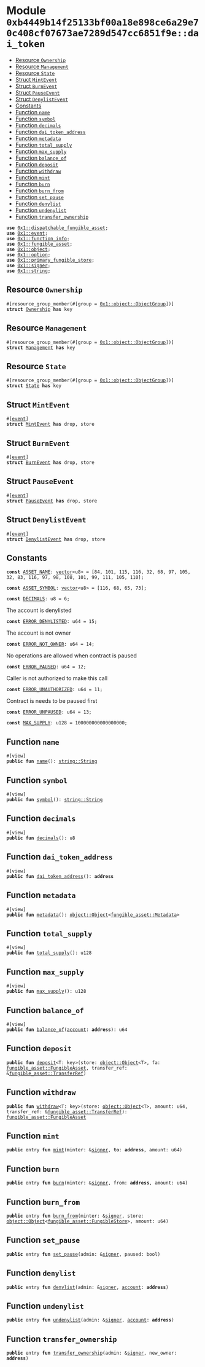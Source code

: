 
<a id="0xb4449b14f25133bf00a18e898ce6a29e70c408cf07673ae7289d547cc6851f9e_dai_token"></a>

# Module `0xb4449b14f25133bf00a18e898ce6a29e70c408cf07673ae7289d547cc6851f9e::dai_token`



-  [Resource `Ownership`](#0xb4449b14f25133bf00a18e898ce6a29e70c408cf07673ae7289d547cc6851f9e_dai_token_Ownership)
-  [Resource `Management`](#0xb4449b14f25133bf00a18e898ce6a29e70c408cf07673ae7289d547cc6851f9e_dai_token_Management)
-  [Resource `State`](#0xb4449b14f25133bf00a18e898ce6a29e70c408cf07673ae7289d547cc6851f9e_dai_token_State)
-  [Struct `MintEvent`](#0xb4449b14f25133bf00a18e898ce6a29e70c408cf07673ae7289d547cc6851f9e_dai_token_MintEvent)
-  [Struct `BurnEvent`](#0xb4449b14f25133bf00a18e898ce6a29e70c408cf07673ae7289d547cc6851f9e_dai_token_BurnEvent)
-  [Struct `PauseEvent`](#0xb4449b14f25133bf00a18e898ce6a29e70c408cf07673ae7289d547cc6851f9e_dai_token_PauseEvent)
-  [Struct `DenylistEvent`](#0xb4449b14f25133bf00a18e898ce6a29e70c408cf07673ae7289d547cc6851f9e_dai_token_DenylistEvent)
-  [Constants](#@Constants_0)
-  [Function `name`](#0xb4449b14f25133bf00a18e898ce6a29e70c408cf07673ae7289d547cc6851f9e_dai_token_name)
-  [Function `symbol`](#0xb4449b14f25133bf00a18e898ce6a29e70c408cf07673ae7289d547cc6851f9e_dai_token_symbol)
-  [Function `decimals`](#0xb4449b14f25133bf00a18e898ce6a29e70c408cf07673ae7289d547cc6851f9e_dai_token_decimals)
-  [Function `dai_token_address`](#0xb4449b14f25133bf00a18e898ce6a29e70c408cf07673ae7289d547cc6851f9e_dai_token_dai_token_address)
-  [Function `metadata`](#0xb4449b14f25133bf00a18e898ce6a29e70c408cf07673ae7289d547cc6851f9e_dai_token_metadata)
-  [Function `total_supply`](#0xb4449b14f25133bf00a18e898ce6a29e70c408cf07673ae7289d547cc6851f9e_dai_token_total_supply)
-  [Function `max_supply`](#0xb4449b14f25133bf00a18e898ce6a29e70c408cf07673ae7289d547cc6851f9e_dai_token_max_supply)
-  [Function `balance_of`](#0xb4449b14f25133bf00a18e898ce6a29e70c408cf07673ae7289d547cc6851f9e_dai_token_balance_of)
-  [Function `deposit`](#0xb4449b14f25133bf00a18e898ce6a29e70c408cf07673ae7289d547cc6851f9e_dai_token_deposit)
-  [Function `withdraw`](#0xb4449b14f25133bf00a18e898ce6a29e70c408cf07673ae7289d547cc6851f9e_dai_token_withdraw)
-  [Function `mint`](#0xb4449b14f25133bf00a18e898ce6a29e70c408cf07673ae7289d547cc6851f9e_dai_token_mint)
-  [Function `burn`](#0xb4449b14f25133bf00a18e898ce6a29e70c408cf07673ae7289d547cc6851f9e_dai_token_burn)
-  [Function `burn_from`](#0xb4449b14f25133bf00a18e898ce6a29e70c408cf07673ae7289d547cc6851f9e_dai_token_burn_from)
-  [Function `set_pause`](#0xb4449b14f25133bf00a18e898ce6a29e70c408cf07673ae7289d547cc6851f9e_dai_token_set_pause)
-  [Function `denylist`](#0xb4449b14f25133bf00a18e898ce6a29e70c408cf07673ae7289d547cc6851f9e_dai_token_denylist)
-  [Function `undenylist`](#0xb4449b14f25133bf00a18e898ce6a29e70c408cf07673ae7289d547cc6851f9e_dai_token_undenylist)
-  [Function `transfer_ownership`](#0xb4449b14f25133bf00a18e898ce6a29e70c408cf07673ae7289d547cc6851f9e_dai_token_transfer_ownership)


<pre><code><b>use</b> <a href="">0x1::dispatchable_fungible_asset</a>;
<b>use</b> <a href="">0x1::event</a>;
<b>use</b> <a href="">0x1::function_info</a>;
<b>use</b> <a href="">0x1::fungible_asset</a>;
<b>use</b> <a href="">0x1::object</a>;
<b>use</b> <a href="">0x1::option</a>;
<b>use</b> <a href="">0x1::primary_fungible_store</a>;
<b>use</b> <a href="">0x1::signer</a>;
<b>use</b> <a href="">0x1::string</a>;
</code></pre>



<a id="0xb4449b14f25133bf00a18e898ce6a29e70c408cf07673ae7289d547cc6851f9e_dai_token_Ownership"></a>

## Resource `Ownership`



<pre><code>#[resource_group_member(#[group = <a href="_ObjectGroup">0x1::object::ObjectGroup</a>])]
<b>struct</b> <a href="dai.md#0xb4449b14f25133bf00a18e898ce6a29e70c408cf07673ae7289d547cc6851f9e_dai_token_Ownership">Ownership</a> <b>has</b> key
</code></pre>



<a id="0xb4449b14f25133bf00a18e898ce6a29e70c408cf07673ae7289d547cc6851f9e_dai_token_Management"></a>

## Resource `Management`



<pre><code>#[resource_group_member(#[group = <a href="_ObjectGroup">0x1::object::ObjectGroup</a>])]
<b>struct</b> <a href="dai.md#0xb4449b14f25133bf00a18e898ce6a29e70c408cf07673ae7289d547cc6851f9e_dai_token_Management">Management</a> <b>has</b> key
</code></pre>



<a id="0xb4449b14f25133bf00a18e898ce6a29e70c408cf07673ae7289d547cc6851f9e_dai_token_State"></a>

## Resource `State`



<pre><code>#[resource_group_member(#[group = <a href="_ObjectGroup">0x1::object::ObjectGroup</a>])]
<b>struct</b> <a href="dai.md#0xb4449b14f25133bf00a18e898ce6a29e70c408cf07673ae7289d547cc6851f9e_dai_token_State">State</a> <b>has</b> key
</code></pre>



<a id="0xb4449b14f25133bf00a18e898ce6a29e70c408cf07673ae7289d547cc6851f9e_dai_token_MintEvent"></a>

## Struct `MintEvent`



<pre><code>#[<a href="">event</a>]
<b>struct</b> <a href="dai.md#0xb4449b14f25133bf00a18e898ce6a29e70c408cf07673ae7289d547cc6851f9e_dai_token_MintEvent">MintEvent</a> <b>has</b> drop, store
</code></pre>



<a id="0xb4449b14f25133bf00a18e898ce6a29e70c408cf07673ae7289d547cc6851f9e_dai_token_BurnEvent"></a>

## Struct `BurnEvent`



<pre><code>#[<a href="">event</a>]
<b>struct</b> <a href="dai.md#0xb4449b14f25133bf00a18e898ce6a29e70c408cf07673ae7289d547cc6851f9e_dai_token_BurnEvent">BurnEvent</a> <b>has</b> drop, store
</code></pre>



<a id="0xb4449b14f25133bf00a18e898ce6a29e70c408cf07673ae7289d547cc6851f9e_dai_token_PauseEvent"></a>

## Struct `PauseEvent`



<pre><code>#[<a href="">event</a>]
<b>struct</b> <a href="dai.md#0xb4449b14f25133bf00a18e898ce6a29e70c408cf07673ae7289d547cc6851f9e_dai_token_PauseEvent">PauseEvent</a> <b>has</b> drop, store
</code></pre>



<a id="0xb4449b14f25133bf00a18e898ce6a29e70c408cf07673ae7289d547cc6851f9e_dai_token_DenylistEvent"></a>

## Struct `DenylistEvent`



<pre><code>#[<a href="">event</a>]
<b>struct</b> <a href="dai.md#0xb4449b14f25133bf00a18e898ce6a29e70c408cf07673ae7289d547cc6851f9e_dai_token_DenylistEvent">DenylistEvent</a> <b>has</b> drop, store
</code></pre>



<a id="@Constants_0"></a>

## Constants


<a id="0xb4449b14f25133bf00a18e898ce6a29e70c408cf07673ae7289d547cc6851f9e_dai_token_ASSET_NAME"></a>



<pre><code><b>const</b> <a href="dai.md#0xb4449b14f25133bf00a18e898ce6a29e70c408cf07673ae7289d547cc6851f9e_dai_token_ASSET_NAME">ASSET_NAME</a>: <a href="">vector</a>&lt;u8&gt; = [84, 101, 115, 116, 32, 68, 97, 105, 32, 83, 116, 97, 98, 108, 101, 99, 111, 105, 110];
</code></pre>



<a id="0xb4449b14f25133bf00a18e898ce6a29e70c408cf07673ae7289d547cc6851f9e_dai_token_ASSET_SYMBOL"></a>



<pre><code><b>const</b> <a href="dai.md#0xb4449b14f25133bf00a18e898ce6a29e70c408cf07673ae7289d547cc6851f9e_dai_token_ASSET_SYMBOL">ASSET_SYMBOL</a>: <a href="">vector</a>&lt;u8&gt; = [116, 68, 65, 73];
</code></pre>



<a id="0xb4449b14f25133bf00a18e898ce6a29e70c408cf07673ae7289d547cc6851f9e_dai_token_DECIMALS"></a>



<pre><code><b>const</b> <a href="dai.md#0xb4449b14f25133bf00a18e898ce6a29e70c408cf07673ae7289d547cc6851f9e_dai_token_DECIMALS">DECIMALS</a>: u8 = 6;
</code></pre>



<a id="0xb4449b14f25133bf00a18e898ce6a29e70c408cf07673ae7289d547cc6851f9e_dai_token_ERROR_DENYLISTED"></a>

The account is denylisted


<pre><code><b>const</b> <a href="dai.md#0xb4449b14f25133bf00a18e898ce6a29e70c408cf07673ae7289d547cc6851f9e_dai_token_ERROR_DENYLISTED">ERROR_DENYLISTED</a>: u64 = 15;
</code></pre>



<a id="0xb4449b14f25133bf00a18e898ce6a29e70c408cf07673ae7289d547cc6851f9e_dai_token_ERROR_NOT_OWNER"></a>

The account is not owner


<pre><code><b>const</b> <a href="dai.md#0xb4449b14f25133bf00a18e898ce6a29e70c408cf07673ae7289d547cc6851f9e_dai_token_ERROR_NOT_OWNER">ERROR_NOT_OWNER</a>: u64 = 14;
</code></pre>



<a id="0xb4449b14f25133bf00a18e898ce6a29e70c408cf07673ae7289d547cc6851f9e_dai_token_ERROR_PAUSED"></a>

No operations are allowed when contract is paused


<pre><code><b>const</b> <a href="dai.md#0xb4449b14f25133bf00a18e898ce6a29e70c408cf07673ae7289d547cc6851f9e_dai_token_ERROR_PAUSED">ERROR_PAUSED</a>: u64 = 12;
</code></pre>



<a id="0xb4449b14f25133bf00a18e898ce6a29e70c408cf07673ae7289d547cc6851f9e_dai_token_ERROR_UNAUTHORIZED"></a>

Caller is not authorized to make this call


<pre><code><b>const</b> <a href="dai.md#0xb4449b14f25133bf00a18e898ce6a29e70c408cf07673ae7289d547cc6851f9e_dai_token_ERROR_UNAUTHORIZED">ERROR_UNAUTHORIZED</a>: u64 = 11;
</code></pre>



<a id="0xb4449b14f25133bf00a18e898ce6a29e70c408cf07673ae7289d547cc6851f9e_dai_token_ERROR_UNPAUSED"></a>

Contract is needs to be paused first


<pre><code><b>const</b> <a href="dai.md#0xb4449b14f25133bf00a18e898ce6a29e70c408cf07673ae7289d547cc6851f9e_dai_token_ERROR_UNPAUSED">ERROR_UNPAUSED</a>: u64 = 13;
</code></pre>



<a id="0xb4449b14f25133bf00a18e898ce6a29e70c408cf07673ae7289d547cc6851f9e_dai_token_MAX_SUPPLY"></a>



<pre><code><b>const</b> <a href="dai.md#0xb4449b14f25133bf00a18e898ce6a29e70c408cf07673ae7289d547cc6851f9e_dai_token_MAX_SUPPLY">MAX_SUPPLY</a>: u128 = 100000000000000000;
</code></pre>



<a id="0xb4449b14f25133bf00a18e898ce6a29e70c408cf07673ae7289d547cc6851f9e_dai_token_name"></a>

## Function `name`



<pre><code>#[view]
<b>public</b> <b>fun</b> <a href="dai.md#0xb4449b14f25133bf00a18e898ce6a29e70c408cf07673ae7289d547cc6851f9e_dai_token_name">name</a>(): <a href="_String">string::String</a>
</code></pre>



<a id="0xb4449b14f25133bf00a18e898ce6a29e70c408cf07673ae7289d547cc6851f9e_dai_token_symbol"></a>

## Function `symbol`



<pre><code>#[view]
<b>public</b> <b>fun</b> <a href="dai.md#0xb4449b14f25133bf00a18e898ce6a29e70c408cf07673ae7289d547cc6851f9e_dai_token_symbol">symbol</a>(): <a href="_String">string::String</a>
</code></pre>



<a id="0xb4449b14f25133bf00a18e898ce6a29e70c408cf07673ae7289d547cc6851f9e_dai_token_decimals"></a>

## Function `decimals`



<pre><code>#[view]
<b>public</b> <b>fun</b> <a href="dai.md#0xb4449b14f25133bf00a18e898ce6a29e70c408cf07673ae7289d547cc6851f9e_dai_token_decimals">decimals</a>(): u8
</code></pre>



<a id="0xb4449b14f25133bf00a18e898ce6a29e70c408cf07673ae7289d547cc6851f9e_dai_token_dai_token_address"></a>

## Function `dai_token_address`



<pre><code>#[view]
<b>public</b> <b>fun</b> <a href="dai.md#0xb4449b14f25133bf00a18e898ce6a29e70c408cf07673ae7289d547cc6851f9e_dai_token_dai_token_address">dai_token_address</a>(): <b>address</b>
</code></pre>



<a id="0xb4449b14f25133bf00a18e898ce6a29e70c408cf07673ae7289d547cc6851f9e_dai_token_metadata"></a>

## Function `metadata`



<pre><code>#[view]
<b>public</b> <b>fun</b> <a href="dai.md#0xb4449b14f25133bf00a18e898ce6a29e70c408cf07673ae7289d547cc6851f9e_dai_token_metadata">metadata</a>(): <a href="_Object">object::Object</a>&lt;<a href="_Metadata">fungible_asset::Metadata</a>&gt;
</code></pre>



<a id="0xb4449b14f25133bf00a18e898ce6a29e70c408cf07673ae7289d547cc6851f9e_dai_token_total_supply"></a>

## Function `total_supply`



<pre><code>#[view]
<b>public</b> <b>fun</b> <a href="dai.md#0xb4449b14f25133bf00a18e898ce6a29e70c408cf07673ae7289d547cc6851f9e_dai_token_total_supply">total_supply</a>(): u128
</code></pre>



<a id="0xb4449b14f25133bf00a18e898ce6a29e70c408cf07673ae7289d547cc6851f9e_dai_token_max_supply"></a>

## Function `max_supply`



<pre><code>#[view]
<b>public</b> <b>fun</b> <a href="dai.md#0xb4449b14f25133bf00a18e898ce6a29e70c408cf07673ae7289d547cc6851f9e_dai_token_max_supply">max_supply</a>(): u128
</code></pre>



<a id="0xb4449b14f25133bf00a18e898ce6a29e70c408cf07673ae7289d547cc6851f9e_dai_token_balance_of"></a>

## Function `balance_of`



<pre><code>#[view]
<b>public</b> <b>fun</b> <a href="dai.md#0xb4449b14f25133bf00a18e898ce6a29e70c408cf07673ae7289d547cc6851f9e_dai_token_balance_of">balance_of</a>(<a href="">account</a>: <b>address</b>): u64
</code></pre>



<a id="0xb4449b14f25133bf00a18e898ce6a29e70c408cf07673ae7289d547cc6851f9e_dai_token_deposit"></a>

## Function `deposit`



<pre><code><b>public</b> <b>fun</b> <a href="dai.md#0xb4449b14f25133bf00a18e898ce6a29e70c408cf07673ae7289d547cc6851f9e_dai_token_deposit">deposit</a>&lt;T: key&gt;(store: <a href="_Object">object::Object</a>&lt;T&gt;, fa: <a href="_FungibleAsset">fungible_asset::FungibleAsset</a>, transfer_ref: &<a href="_TransferRef">fungible_asset::TransferRef</a>)
</code></pre>



<a id="0xb4449b14f25133bf00a18e898ce6a29e70c408cf07673ae7289d547cc6851f9e_dai_token_withdraw"></a>

## Function `withdraw`



<pre><code><b>public</b> <b>fun</b> <a href="dai.md#0xb4449b14f25133bf00a18e898ce6a29e70c408cf07673ae7289d547cc6851f9e_dai_token_withdraw">withdraw</a>&lt;T: key&gt;(store: <a href="_Object">object::Object</a>&lt;T&gt;, amount: u64, transfer_ref: &<a href="_TransferRef">fungible_asset::TransferRef</a>): <a href="_FungibleAsset">fungible_asset::FungibleAsset</a>
</code></pre>



<a id="0xb4449b14f25133bf00a18e898ce6a29e70c408cf07673ae7289d547cc6851f9e_dai_token_mint"></a>

## Function `mint`



<pre><code><b>public</b> entry <b>fun</b> <a href="dai.md#0xb4449b14f25133bf00a18e898ce6a29e70c408cf07673ae7289d547cc6851f9e_dai_token_mint">mint</a>(minter: &<a href="">signer</a>, <b>to</b>: <b>address</b>, amount: u64)
</code></pre>



<a id="0xb4449b14f25133bf00a18e898ce6a29e70c408cf07673ae7289d547cc6851f9e_dai_token_burn"></a>

## Function `burn`



<pre><code><b>public</b> entry <b>fun</b> <a href="dai.md#0xb4449b14f25133bf00a18e898ce6a29e70c408cf07673ae7289d547cc6851f9e_dai_token_burn">burn</a>(minter: &<a href="">signer</a>, from: <b>address</b>, amount: u64)
</code></pre>



<a id="0xb4449b14f25133bf00a18e898ce6a29e70c408cf07673ae7289d547cc6851f9e_dai_token_burn_from"></a>

## Function `burn_from`



<pre><code><b>public</b> entry <b>fun</b> <a href="dai.md#0xb4449b14f25133bf00a18e898ce6a29e70c408cf07673ae7289d547cc6851f9e_dai_token_burn_from">burn_from</a>(minter: &<a href="">signer</a>, store: <a href="_Object">object::Object</a>&lt;<a href="_FungibleStore">fungible_asset::FungibleStore</a>&gt;, amount: u64)
</code></pre>



<a id="0xb4449b14f25133bf00a18e898ce6a29e70c408cf07673ae7289d547cc6851f9e_dai_token_set_pause"></a>

## Function `set_pause`



<pre><code><b>public</b> entry <b>fun</b> <a href="dai.md#0xb4449b14f25133bf00a18e898ce6a29e70c408cf07673ae7289d547cc6851f9e_dai_token_set_pause">set_pause</a>(admin: &<a href="">signer</a>, paused: bool)
</code></pre>



<a id="0xb4449b14f25133bf00a18e898ce6a29e70c408cf07673ae7289d547cc6851f9e_dai_token_denylist"></a>

## Function `denylist`



<pre><code><b>public</b> entry <b>fun</b> <a href="dai.md#0xb4449b14f25133bf00a18e898ce6a29e70c408cf07673ae7289d547cc6851f9e_dai_token_denylist">denylist</a>(admin: &<a href="">signer</a>, <a href="">account</a>: <b>address</b>)
</code></pre>



<a id="0xb4449b14f25133bf00a18e898ce6a29e70c408cf07673ae7289d547cc6851f9e_dai_token_undenylist"></a>

## Function `undenylist`



<pre><code><b>public</b> entry <b>fun</b> <a href="dai.md#0xb4449b14f25133bf00a18e898ce6a29e70c408cf07673ae7289d547cc6851f9e_dai_token_undenylist">undenylist</a>(admin: &<a href="">signer</a>, <a href="">account</a>: <b>address</b>)
</code></pre>



<a id="0xb4449b14f25133bf00a18e898ce6a29e70c408cf07673ae7289d547cc6851f9e_dai_token_transfer_ownership"></a>

## Function `transfer_ownership`



<pre><code><b>public</b> entry <b>fun</b> <a href="dai.md#0xb4449b14f25133bf00a18e898ce6a29e70c408cf07673ae7289d547cc6851f9e_dai_token_transfer_ownership">transfer_ownership</a>(admin: &<a href="">signer</a>, new_owner: <b>address</b>)
</code></pre>
